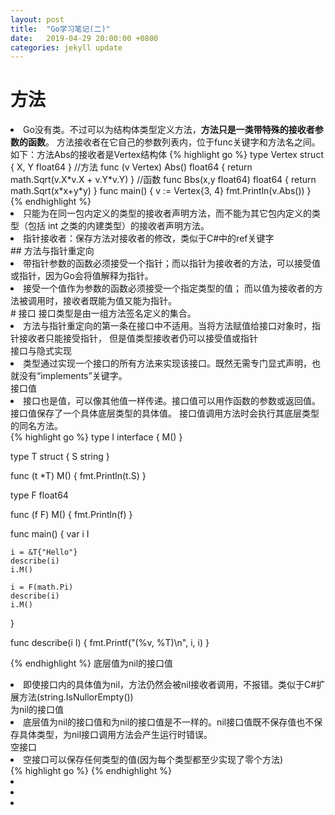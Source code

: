 ```yaml
---
layout: post
title:  "Go学习笔记(二)"
date:   2019-04-29 20:00:00 +0800
categories: jekyll update
---
```

# 方法
<li>Go没有类。不过可以为结构体类型定义方法，<b>方法只是一类带特殊的接收者参数的函数</b>。
方法接收者在它自己的参数列表内，位于func关键字和方法名之间。</li>
如下：方法Abs的接收者是Vertex结构体
{% highlight go %}
type Vertex struct {
	X, Y float64
}
//方法
func (v Vertex) Abs() float64 {
	return math.Sqrt(v.X*v.X + v.Y*v.Y)
}
//函数
func Bbs(x,y float64) float64 {
	return math.Sqrt(x*x+y*y)
}
func main() {
	v := Vertex{3, 4}
	fmt.Println(v.Abs())
}
{% endhighlight %}
<li>只能为在同一包内定义的类型的接收者声明方法，而不能为其它包内定义的类型（包括 int 之类的内建类型）的接收者声明方法。</li>
<li>指针接收者：保存方法对接收者的修改，类似于C#中的ref关键字</li>
## 方法与指针重定向
<li>带指针参数的函数必须接受一个指针；而以指针为接收者的方法，可以接受值或指针，因为Go会将值解释为指针。</li>
<li>接受一个值作为参数的函数必须接受一个指定类型的值；
而以值为接收者的方法被调用时，接收者既能为值又能为指针。</li>
# 接口
接口类型是由一组方法签名定义的集合。
<li>方法与指针重定向的第一条在接口中不适用。当将方法赋值给接口对象时，指针接收者只能接受指针，
但是值类型接收者仍可以接受值或指针</li>
接口与隐式实现
<li>类型通过实现一个接口的所有方法来实现该接口。既然无需专门显式声明，也就没有“implements”关键字。</li>
接口值
<li>接口也是值，可以像其他值一样传递。接口值可以用作函数的参数或返回值。接口值保存了一个具体底层类型的具体值。
接口值调用方法时会执行其底层类型的同名方法。</li>
{% highlight go %}
type I interface {
	M()
}

type T struct {
	S string
}

func (t *T) M() {
	fmt.Println(t.S)
}

type F float64

func (f F) M() {
	fmt.Println(f)
}

func main() {
	var i I

	i = &T{"Hello"}
	describe(i)
	i.M()

	i = F(math.Pi)
	describe(i)
	i.M()
}

func describe(i I) {
	fmt.Printf("(%v, %T)\n", i, i)
}

{% endhighlight %}
底层值为nil的接口值
<li>即使接口内的具体值为nil，方法仍然会被nil接收者调用，不报错。类似于C#扩展方法(string.IsNullorEmpty())</li>
为nil的接口值
<li>底层值为nil的接口值和为nil的接口值是不一样的。nil接口值既不保存值也不保存具体类型，为nil接口调用方法会产生运行时错误。</li>
空接口
<li>空接口可以保存任何类型的值(因为每个类型都至少实现了零个方法)</li>
{% highlight go %}
{% endhighlight %}
<li></li>
<li></li>
<li></li>
